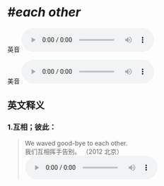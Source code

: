 # ***\#each other*** 
英音
<audio src="./media/each other1_AAC.aac" controls="controls"></audio>

美音
<audio src="./media/each other2_AAC.aac" controls="controls"></audio>



  

英文释义
---
### 1.**互相；彼此：**  

 > We waved good-bye to each other.   
 > 我们互相挥手告别。  （2012 北京）  
<audio src="./media/each-5.aac" controls="controls"></audio>


